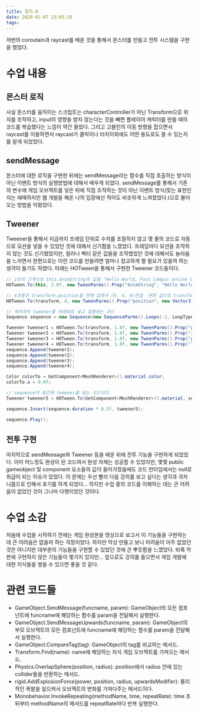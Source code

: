 ```yaml
---
title: 일지-8
date: 2020-01-07 23:03:28
tags:
---
```


저번의 coroutain과 raycast를 배운 것을 통해서 몬스터를 만들고 전투 시스템을 구현을 했었다.

# 수업 내용

## 몬스터 로직
사실 몬스터를 움직이는 스크립트는 characterController가 아닌 Transform으로 위치를 조작하고, input의 영향을 받지 않는다는 것을 빼면 플레이어 캐릭터를 만들 때의 코드를 복습했다는 느낌이 약간 들었다.
그리고 고블린의 이동 방향을 잡으면서 raycast를 이용하면서 raycast가 클릭이나 터치이외에도 어떤 용도로도 쓸 수 있는지를 알게 되었었다.

## sendMessage
몬스터에 대한 로직을 구현한 뒤에는 sendMessage라는 함수를 직접 호출하는 방식이 아닌 이벤트 방식의 실행방법에 대해서 배우게 되었다.
sendMessage를 통해서 기존의 변수에 게임 오브젝트를 넣은 뒤에 직접 조작하는 것이 아닌 이벤트 방식(맞는 표현인지는 애매하지만 웹 개발을 해온 나의 입장에선 적어도 비슷하게 느껴졌었다.)으로 불러오는 방법을 익혔었다.

## Tweener
Tweener을 통해서 지금까지 프레임 단위로 수치를 조절하지 않고 몇 줄의 코드로 자동으로 모션을 넣을 수 있었던 것에 대해서 신기함을 느꼈었다.
프레임마다 모션을 조작하지 않는 것도 신기했었지만, 컬러나 벡터 같은 값들을 조작했었던 것에 대해서도 놀라움을 느끼면서 한편으로는 이런 코드를 만들려면 얼마나 정교하게 짤 필요가 있을까 하는 생각이 들기도 하였다.
아래는 HOTween을 통해서 구현한 Tweener 코드들이다.

``` C#
// 2초의 간격으로 this.AnimString의 값을 "Hello World, Fast Campus online Lecture!"로 변환하는 코드 "Hello World, Fast Campus online Lecture!"가 된 뒤에는 다시 원래의 값으로 돌아오면 루프는 무한히 돌게 된다.(-1)
HOTween.To(this, 2.0f, new TweenParms().Prop("AnimString", "Hello World, Fast Campus online Lecture!").Loops(-1, LoopType.Yoyo));

// 4초동안 transform.position을 현재 값에서 (0, 4, 0)만큼  변한 값으로 transform.rotation을 (0, 720, 0) 만큼 변하게 하는 루프가 무한히 돌게 되며 한 루프가 끝날 때 마다 OnTweenCompleted라는 메서드를 실행한다.
HOTween.To(transform, 4, new TweenParms().Prop("position", new Vector3(0, 4, 0), true).Prop("rotation", new Vector3(0, 720, 0), true).Loops(-1, LoopType.Yoyo).OnStepComplete(OnTweenCompleted));

// 여러개의 tweener를 차례대로 넣고 실행하는 코드
Sequence sequence = new Sequence(new SequenceParms().Loops(-1, LoopType.YoyoInverse));

Tweener tweener1 = HOTween.To(transform, 1.0f, new TweenParms().Prop("position", new Vector3(0, 4, 0), true));
Tweener tweener2 = HOTween.To(transform, 1.0f, new TweenParms().Prop("rotation", new Vector3(0, 720, 0), true));
Tweener tweener3 = HOTween.To(transform, 1.0f, new TweenParms().Prop("position", new Vector3(-4, 0, 0), true));
Tweener tweener4 = HOTween.To(transform, 1.0f, new TweenParms().Prop("localScale", new Vector3(1, 2, 1), true));
sequence.Append(tweener1);
sequence.Append(tweener2);
sequence.Append(tweener3);
sequence.Append(tweener4);

Color colorTo = GetComponent<MeshRenderer>().material.color;
colorTo.a = 0.0f;

// sequence의 중간에 tweener를 넣는 코드이다.
Tweener tweener5 = HOTween.To(GetComponent<MeshRenderer>().material, sequence.duration * 0.5f, new TweenParms().Prop("color", colorTo));

sequence.Insert(sequence.duration * 0.5f, tweener5);

sequence.Play();
```

## 전투 구현
마지막으로 sendMessage와 Tweener 등을 배운 뒤에 전투 기능을 구현하게 되었었다. 이미 어느정도 완성이 된 코드여서 완성 자체는 성공할 수 있었지만,
몇몇 public gameobject 및 component 요소들의 값이 들어가졌음에도 코드 런타임에서는 null로 취급이 되는 이슈가 있었다. 이 문제는 우선 빨리 다음 강의를 보고 싶다는 생각과 귀차니즘으로 인해서 포기를 하게 되었다...
하지만 수업 중의 코드를 이해하는 데는 큰 어려움이 없었던 것이 그나마 다행이었던 것이다.

# 수업 소감
처음에 수업을 시작하기 전에는 게임 완성본을 영상으로 보고서 이 기능들을 구현하는 데 큰 어려움은 없을까 하는 걱정이었다.
하지만 막상 만들고 보니 어려움이 아주 없었던 것은 아니지만 대부분의 기능들을 구현할 수 있었던 것에 큰 뿌듯함을 느꼈었다. 비록 막판에 구현하지 않은 기능들이 몇가지 있지만...
앞으로도 강의를 들으면서 게임 개발에 대한 지식들을 쌓을 수 있으면 좋을 것 같다.

# 관련 코드들
- GameObject.SendMessage(funcname, param): GameObject의 모든 컴포넌트에 funcname에 해당하는 함수를 param을 전달해서 실행한다.
- GameObject.SendMessageUpwards(funcname, param): GameObject의 부모 오브젝트의 모든 컴포넌트에 funcname에 해당하는 함수를 param을 전달해서 실행한다.
- GameObject.CompareTag(tag): GameObject의 tag를 비교하는 메서드.
- Transform.Find(name): name에 해당하는 자식 게임 오브젝트를 가져오는 메서드.
- Physics.OverlapSphere(position, radius): position에서 radius 안에 있는 collider들을 반환하는 메서드.
- rigid.AddExplosionForce(power, position, radius, upwardsModifier): 물리적인 폭발을 일으켜서 오브젝트의 변화를 가져다주는 메서드이다.
- Monobehavior.InvokeRepeating(methodName, time, repeatRate): time 초 뒤부터 methodName의 메서드를 repeatRate마다 반복 실행한다.